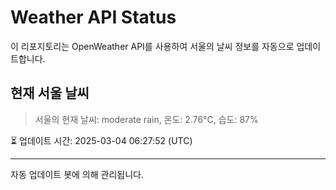 
# Weather API Status

이 리포지토리는 OpenWeather API를 사용하여 서울의 날씨 정보를 자동으로 업데이트합니다.

## 현재 서울 날씨
> 서울의 현재 날씨: moderate rain, 온도: 2.76°C, 습도: 87%

⏳ 업데이트 시간: 2025-03-04 06:27:52 (UTC)

---
자동 업데이트 봇에 의해 관리됩니다.

